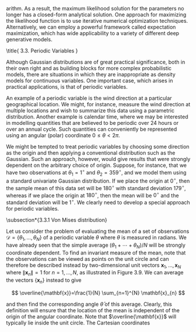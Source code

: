 arithm. As a result, the maximum likelihood solution for the parameters no longer has a closed-form analytical solution. One approach for maximizing the likelihood function is to use iterative numerical optimization techniques. Alternatively, we can employ a powerful framework called expectation maximization, which has wide applicability to a variety of different deep generative models.

\title{
3.3. Periodic Variables
}

Although Gaussian distributions are of great practical significance, both in their own right and as building blocks for more complex probabilistic models, there are situations in which they are inappropriate as density models for continuous variables. One important case, which arises in practical applications, is that of periodic variables.

An example of a periodic variable is the wind direction at a particular geographical location. We might, for instance, measure the wind direction at multiple locations and wish to summarize this data using a parametric distribution. Another example is calendar time, where we may be interested in modelling quantities that are believed to be periodic over 24 hours or over an annual cycle. Such quantities can conveniently be represented using an angular (polar) coordinate $0 \leqslant \theta<2 \pi$.

We might be tempted to treat periodic variables by choosing some direction as the origin and then applying a conventional distribution such as the Gaussian. Such an approach, however, would give results that were strongly dependent on the arbitrary choice of origin. Suppose, for instance, that we have two observations at $\theta_{1}=1^{\circ}$ and $\theta_{2}=359^{\circ}$, and we model them using a standard univariate Gaussian distribution. If we place the origin at $0^{\circ}$, then the sample mean of this data set will be $180^{\circ}$ with standard deviation $179^{\circ}$, whereas if we place the origin at $180^{\circ}$, then the mean will be $0^{\circ}$ and the standard deviation will be $1^{\circ}$. We clearly need to develop a special approach for periodic variables.

\subsection*{3.3.1 Von Mises distribution}

Let us consider the problem of evaluating the mean of a set of observations $\mathcal{D}=\left\{\theta_{1}, \ldots, \theta_{N}\right\}$ of a periodic variable $\theta$ where $\theta$ is measured in radians. We have already seen that the simple average $\left(\theta_{1}+\cdots+\theta_{N}\right) / N$ will be strongly coordinate dependent. To find an invariant measure of the mean, note that the observations can be viewed as points on the unit circle and can therefore be described instead by two-dimensional unit vectors $\mathbf{x}_{1}, \ldots, \mathbf{x}_{N}$ where $\left\|\mathbf{x}_{n}\right\|=1$ for $n=1, \ldots, N$, as illustrated in Figure 3.9. We can average the vectors $\left\{\mathbf{x}_{n}\right\}$ instead to give

$$
\overline{\mathbf{x}}=\frac{1}{N} \sum_{n=1}^{N} \mathbf{x}_{n}
$$

and then find the corresponding angle $\bar{\theta}$ of this average. Clearly, this definition will ensure that the location of the mean is independent of the origin of the angular coordinate. Note that $\overline{\mathbf{x}}$ will typically lie inside the unit circle. The Cartesian coordinates